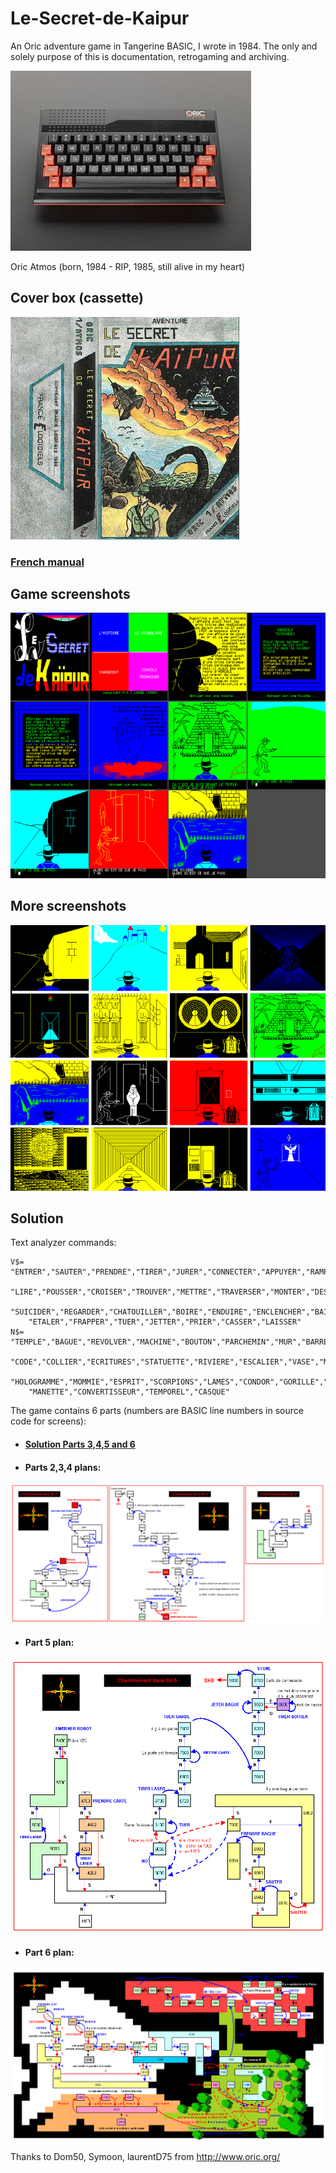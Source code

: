 # Le-Secret-de-Kaipur
An Oric adventure game in Tangerine BASIC, I wrote in 1984. The only and solely purpose of this is documentation, retrogaming and archiving.


![](atmos.jpg)

Oric Atmos (born, 1984 - RIP, 1985, still alive in my heart)


## Cover box (cassette)
![](kaipur_jaquette.png)
### [French manual](kaipur_manuel.pdf "French manual PDF")
## Game screenshots
![](kaipur_ecrans0.png)
## More screenshots
![](kaipur_ecrans.png)
## Solution
Text analyzer commands:
```
V$= "ENTRER","SAUTER","PRENDRE","TIRER","JURER","CONNECTER","APPUYER","RAMPER",
    "LIRE","POUSSER","CROISER","TROUVER","METTRE","TRAVERSER","MONTER","DESCENDRE",
    "SUICIDER","REGARDER","CHATOUILLER","BOIRE","ENDUIRE","ENCLENCHER","BAISSER",
    "ETALER","FRAPPER","TUER","JETTER","PRIER","CASSER","LAISSER"
N$= "TEMPLE","BAGUE","REVOLVER","MACHINE","BOUTON","PARCHEMIN","MUR","BARRE","CASSETTE",
    "CODE","COLLIER","ECRITURES","STATUETTE","RIVIERE","ESCALIER","VASE","MASQUE",
    "HOLOGRAMME","MOMMIE","ESPRIT","SCORPIONS","LAMES","CONDOR","GORILLE","BOL","EPEE",
    "MANETTE","CONVERTISSEUR","TEMPOREL","CASQUE"

```
The game contains 6 parts (numbers are BASIC line numbers in source code for screens):
- #### [Solution Parts 3,4,5 and 6](kaipur_manuel.pdf "Solution 3456 PDF")
- #### Parts 2,3,4 plans:
![](kaipur_solution_sk234.png)
- #### Part 5 plan:
![](kaipur_solution_sk5.png)
- #### Part 6 plan:
![](kaipur_solution_sk6.png)

Thanks to Dom50, Symoon, laurentD75 from http://www.oric.org/
